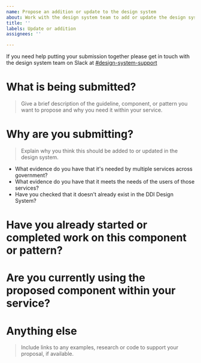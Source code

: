 ```yaml
---
name: Propose an addition or update to the design system
about: Work with the design system team to add or update the design system
title: ''
labels: Update or addition
assignees: ''

---
```


If you need help putting your submission together please get in touch with the design system team on Slack at [#design-system-support](https://goa-dio.slack.com/archives/C02PLLT9HQ9)


# What is being submitted?
> Give a brief description of the guideline, component, or pattern you want to propose and why you need it within your service. 

# Why are you submitting?
> Explain why you think this should be added to or updated in the design system.
- What evidence do you have that it's needed by multiple services across government?
- What evidence do you have that it meets the needs of the users of those services?
- Have you checked that it doesn't already exist in the DDI Design System?

# Have you already started or completed work on this component or pattern?

# Are you currently using the proposed component within your service?

# Anything else
> Include links to any examples, research or code to support your proposal, if available.
